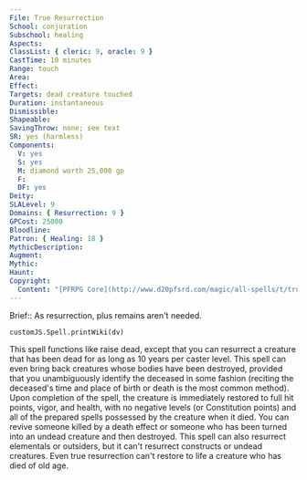 ```yaml
---
File: True Resurrection
School: conjuration
Subschool: healing
Aspects: 
ClassList: { cleric: 9, oracle: 9 }
CastTime: 10 minutes
Range: touch
Area: 
Effect: 
Targets: dead creature touched
Duration: instantaneous
Dismissible: 
Shapeable: 
SavingThrow: none; see text
SR: yes (harmless)
Components:
  V: yes
  S: yes
  M: diamond worth 25,000 gp
  F: 
  DF: yes
Deity: 
SLALevel: 9
Domains: { Resurrection: 9 }
GPCost: 25000
Bloodline: 
Patron: { Healing: 18 }
MythicDescription: 
Augment: 
Mythic: 
Haunt: 
Copyright:
  Content: "[PFRPG Core](http://www.d20pfsrd.com/magic/all-spells/t/true-resurrection)"
---
```

Brief:: As resurrection, plus remains aren't needed.

```dataviewjs
customJS.Spell.printWiki(dv)
```

This spell functions like raise dead, except that you can resurrect a creature that has been dead for as long as 10 years per caster level.  This spell can even bring back creatures whose bodies have been destroyed, provided that you unambiguously identify the deceased in some fashion (reciting the deceased's time and place of birth or death is the most common method).  Upon completion of the spell, the creature is immediately restored to full hit points, vigor, and health, with no negative levels (or Constitution points) and all of the prepared spells possessed by the creature when it died.  You can revive someone killed by a death effect or someone who has been turned into an undead creature and then destroyed.  This spell can also resurrect elementals or outsiders, but it can't resurrect constructs or undead creatures.  Even true resurrection can't restore to life a creature who has died of old age.
